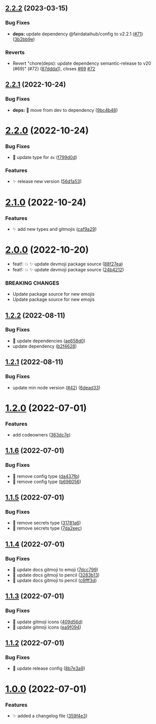 ## [2.2.2](https://github.com/fairdataihub/config/compare/v2.2.1...v2.2.2) (2023-03-15)

### Bug Fixes

- **deps:** update dependency @fairdataihub/config to v2.2.1 ([#71](https://github.com/fairdataihub/config/issues/71)) ([3b2bb9e](https://github.com/fairdataihub/config/commit/3b2bb9ecbc0efba159eca950493453aca712760f))

### Reverts

- Revert "chore(deps): update dependency semantic-release to v20 (#69)" (#72) ([87ddda1](https://github.com/fairdataihub/config/commit/87ddda13e13c04e04f339287c2937d62ad7f6cdb)), closes [#69](https://github.com/fairdataihub/config/issues/69) [#72](https://github.com/fairdataihub/config/issues/72)

## [2.2.1](https://github.com/fairdataihub/config/compare/v2.2.0...v2.2.1) (2022-10-24)

### Bug Fixes

- **deps:** 🐛 move from dev to dependency ([9bc4b48](https://github.com/fairdataihub/config/commit/9bc4b48fc3717575c2c9a06c8f40f7fc1bb46877))

# [2.2.0](https://github.com/fairdataihub/config/compare/v2.1.0...v2.2.0) (2022-10-24)

### Bug Fixes

- 🐛 update type for `dx` ([f799d0d](https://github.com/fairdataihub/config/commit/f799d0d2009a21b593bfca7f96de08d6e67b67e1))

### Features

- ✨ release new version ([56d1a53](https://github.com/fairdataihub/config/commit/56d1a535d26920c18a0d27135cadb58f9a646eee))

# [2.1.0](https://github.com/fairdataihub/config/compare/v2.0.0...v2.1.0) (2022-10-24)

### Features

- ✨ add new types and gitmojis ([caf9a29](https://github.com/fairdataihub/config/commit/caf9a2908959a05c2cb4e47541181cd71fc97b53))

# [2.0.0](https://github.com/fairdataihub/config/compare/v1.2.2...v2.0.0) (2022-10-20)

- feat!: 💥 ✨ update devmoji package source ([88f27ea](https://github.com/fairdataihub/config/commit/88f27ea8bca42bd5f9e137a1f9a4f68061dc3832))
- feat!: 💥 ✨ update devmoji package source ([24b4212](https://github.com/fairdataihub/config/commit/24b421270a8fc3fb9d31443bb7bef1634e81bdd8))

### BREAKING CHANGES

- Update package source for new emojis
- Update package source for new emojis

## [1.2.2](https://github.com/fairdataihub/config/compare/v1.2.1...v1.2.2) (2022-08-11)

### Bug Fixes

- 🐛 update dependencies ([ae658d0](https://github.com/fairdataihub/config/commit/ae658d0a0e2e7f1f3bf9bf717bace2e137c62bce))
- update dependency ([b2f4628](https://github.com/fairdataihub/config/commit/b2f4628f75d1b95e892deb6e15855738411cf14c))

## [1.2.1](https://github.com/fairdataihub/config/compare/v1.2.0...v1.2.1) (2022-08-11)

### Bug Fixes

- update min node version ([#42](https://github.com/fairdataihub/config/issues/42)) ([6dead33](https://github.com/fairdataihub/config/commit/6dead33638116e64b6f100f3b1270b29fb760a59))

# [1.2.0](https://github.com/fairdataihub/config/compare/v1.1.6...v1.2.0) (2022-07-01)

### Features

- add codeowners ([363dc7e](https://github.com/fairdataihub/config/commit/363dc7ec73c0d26b1a56a61faeb654921c9cdd19))

## [1.1.6](https://github.com/fairdataihub/config/compare/v1.1.5...v1.1.6) (2022-07-01)

### Bug Fixes

- 🐛 remove config type ([da437fb](https://github.com/fairdataihub/config/commit/da437fbd38db983cc36e0e70b31b82ac583bd0c6))
- 🐛 remove config type ([b696056](https://github.com/fairdataihub/config/commit/b696056f3e273f4a222831bd21c40b88ea71a986))

## [1.1.5](https://github.com/fairdataihub/config/compare/v1.1.4...v1.1.5) (2022-07-01)

### Bug Fixes

- 🐛 remove secrets type ([31781a6](https://github.com/fairdataihub/config/commit/31781a6c5f24fb2b6d2c62b894b26a63d5793153))
- 🐛 remove secrets type ([7da2eec](https://github.com/fairdataihub/config/commit/7da2eec67d936c1a96dc45b0523a6da2349ea9e8))

## [1.1.4](https://github.com/fairdataihub/config/compare/v1.1.3...v1.1.4) (2022-07-01)

### Bug Fixes

- 🐛 update docs gitmoji to emoji ([7dcc799](https://github.com/fairdataihub/config/commit/7dcc799e01b1a46ac3cd37666dbac59e6479401f))
- 🐛 update docs gitmoji to pencil ([3283b13](https://github.com/fairdataihub/config/commit/3283b130a90943b43384eb2e6d128405343297ad))
- 🐛 update docs gitmoji to pencil ([c6fff3d](https://github.com/fairdataihub/config/commit/c6fff3d137e819cdb6799921bc1aeef852909f10))

## [1.1.3](https://github.com/fairdataihub/config/compare/v1.1.2...v1.1.3) (2022-07-01)

### Bug Fixes

- 🐛 update gitmoji icons ([409d56d](https://github.com/fairdataihub/config/commit/409d56d9ccc8aa8b1b89ca97e950e640cc0c4b17))
- 🐛 update gitmoji icons ([ea9f094](https://github.com/fairdataihub/config/commit/ea9f09467f298043403a7363ebc9ecaf837004e7))

## [1.1.2](https://github.com/fairdataihub/config/compare/v1.1.1...v1.1.2) (2022-07-01)

### Bug Fixes

- 🐛 update release config ([8b7e3a9](https://github.com/fairdataihub/config/commit/8b7e3a9771d0227671d62459b2aa48346dcf7440))

# [1.0.0](https://github.com/fairdataihub/config/compare/v7.0.1...v7.1.0) (2022-07-01)

### Features

- ✨ added a changelog file ([359f4e3](https://github.com/fairdataihub/config/commit/359f4e327855704a94e5078decbcf9ca2aaf13f7))
